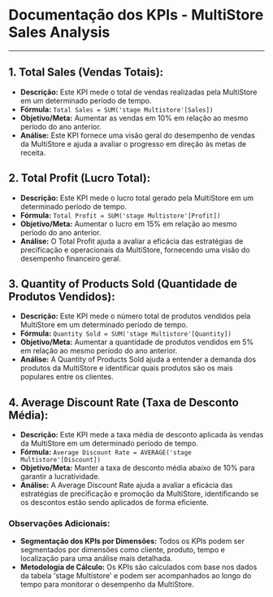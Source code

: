 # Documentação dos KPIs - MultiStore Sales Analysis

---

## 1. Total Sales (Vendas Totais):

- **Descrição:** Este KPI mede o total de vendas realizadas pela MultiStore em um determinado período de tempo.
- **Fórmula:** `Total Sales = SUM('stage Multistore'[Sales])`
- **Objetivo/Meta:** Aumentar as vendas em 10% em relação ao mesmo período do ano anterior.
- **Análise:** Este KPI fornece uma visão geral do desempenho de vendas da MultiStore e ajuda a avaliar o progresso em direção às metas de receita.

## 2. Total Profit (Lucro Total):

- **Descrição:** Este KPI mede o lucro total gerado pela MultiStore em um determinado período de tempo.
- **Fórmula:** `Total Profit = SUM('stage Multistore'[Profit])`
- **Objetivo/Meta:** Aumentar o lucro em 15% em relação ao mesmo período do ano anterior.
- **Análise:** O Total Profit ajuda a avaliar a eficácia das estratégias de precificação e operacionais da MultiStore, fornecendo uma visão do desempenho financeiro geral.

## 3. Quantity of Products Sold (Quantidade de Produtos Vendidos):

- **Descrição:** Este KPI mede o número total de produtos vendidos pela MultiStore em um determinado período de tempo.
- **Fórmula:** `Quantity Sold = SUM('stage Multistore'[Quantity])`
- **Objetivo/Meta:** Aumentar a quantidade de produtos vendidos em 5% em relação ao mesmo período do ano anterior.
- **Análise:** A Quantity of Products Sold ajuda a entender a demanda dos produtos da MultiStore e identificar quais produtos são os mais populares entre os clientes.

## 4. Average Discount Rate (Taxa de Desconto Média):

- **Descrição:** Este KPI mede a taxa média de desconto aplicada às vendas da MultiStore em um determinado período de tempo.
- **Fórmula:** `Average Discount Rate = AVERAGE('stage Multistore'[Discount])`
- **Objetivo/Meta:** Manter a taxa de desconto média abaixo de 10% para garantir a lucratividade.
- **Análise:** A Average Discount Rate ajuda a avaliar a eficácia das estratégias de precificação e promoção da MultiStore, identificando se os descontos estão sendo aplicados de forma eficiente.

### Observações Adicionais:

- **Segmentação dos KPIs por Dimensões:** Todos os KPIs podem ser segmentados por dimensões como cliente, produto, tempo e localização para uma análise mais detalhada.
- **Metodologia de Cálculo:** Os KPIs são calculados com base nos dados da tabela 'stage Multistore' e podem ser acompanhados ao longo do tempo para monitorar o desempenho da MultiStore.

